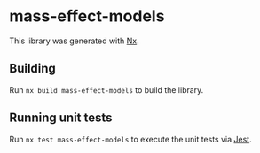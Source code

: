 # mass-effect-models

This library was generated with [Nx](https://nx.dev).

## Building

Run `nx build mass-effect-models` to build the library.

## Running unit tests

Run `nx test mass-effect-models` to execute the unit tests via [Jest](https://jestjs.io).

